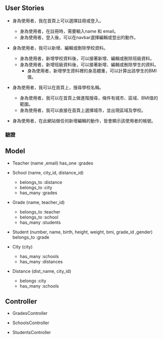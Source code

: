 ## User Stories


- 身為使用者，我在首頁上可以選擇註冊或登入。
	- 身為使用者，在註冊時，需要輸入name 和 email。
	- 身為使用者，登入後，可以在navbar選擇編輯或登出的動作。
	

- 身為使用者，我可以新增、編輯或刪除學校資料。
	- 身為使用者，新增學校資料後，可以接著新增、編輯或刪除班級資料。
	- 身為使用者，新增班級資料後，可以接著新增、編輯或刪除學生的資料。
		- 身為使用者，新增學生資料裡的身高體重，可以計算出該學生的BMI值。

- 身為使用者，我可以在首頁上，搜尋學校名稱。
	-	身為使用者，我可以在首頁上做進階搜尋，條件有城市、區域、BMI值的範圍。
	- 身為使用者，我可以直接在首頁上選擇城市，並出現區域及學校。

- 身為使用者，在此網站做任何新增編輯的動作，皆會顯示該使用者的帳號。

### 驗證

## Model

- Teacher (name ,email)
	has_one :grades
	

- School (name, city_id, distance_id)
	- belongs_to :distance
	- belongs_to :city
	- has_many :grades


- Grade (name, teacher_id)
	- belongs_to :teacher
	-	belongs_to :school
	- has_many :students

- Student (number, name, birth, height, weight, bmi, grade_id ,gender)
	belongs_to :grade

- City (city)
	- has_many :schools
	- has_many :distances

- Distance (dist_name, city_id)
	- belongs :city
	- has_many :schools

## Controller

- GradesController

- SchoolsController

- StudentsController
